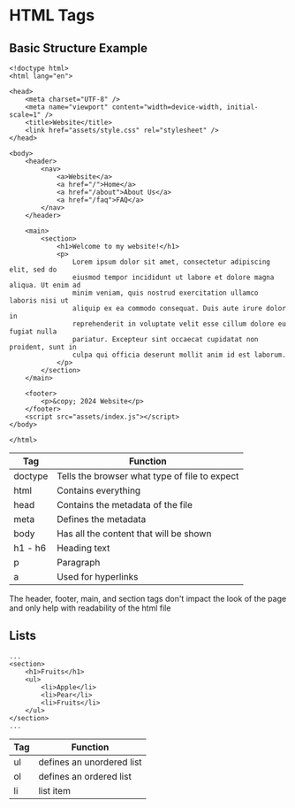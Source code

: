# HTML Tags

## Basic Structure Example

```
<!doctype html>
<html lang="en">

<head>
    <meta charset="UTF-8" />
    <meta name="viewport" content="width=device-width, initial-scale=1" />
    <title>Website</title>
    <link href="assets/style.css" rel="stylesheet" />
</head>

<body>
    <header>
        <nav>
            <a>Website</a>
            <a href="/">Home</a>
            <a href="/about">About Us</a>
            <a href="/faq">FAQ</a>
        </nav>
    </header>

    <main>
        <section>
            <h1>Welcome to my website!</h1>
            <p>
                Lorem ipsum dolor sit amet, consectetur adipiscing elit, sed do
                eiusmod tempor incididunt ut labore et dolore magna aliqua. Ut enim ad
                minim veniam, quis nostrud exercitation ullamco laboris nisi ut
                aliquip ex ea commodo consequat. Duis aute irure dolor in
                reprehenderit in voluptate velit esse cillum dolore eu fugiat nulla
                pariatur. Excepteur sint occaecat cupidatat non proident, sunt in
                culpa qui officia deserunt mollit anim id est laborum.
            </p>
        </section>
    </main>

    <footer>
        <p>&copy; 2024 Website</p>
    </footer>
    <script src="assets/index.js"></script>
</body>

</html>
```
| Tag | Function |
|-----|-----|
| doctype | Tells the browser what type of file to expect  |
| html | Contains everything |
| head | Contains the metadata of the file |
| meta | Defines the metadata |
| body | Has all the content that will be shown |
| h1 - h6 | Heading text |
| p | Paragraph |
| a | Used for hyperlinks |

The header, footer, main, and section tags don't impact the look of the page and only help with readability of the html file

## Lists
```
...
<section>
    <h1>Fruits</h1>
    <ul>
        <li>Apple</li>
        <li>Pear</li>
        <li>Fruits</li>
    </ul>
</section>
...
```
| Tag | Function |
|-----|----------|
| ul | defines an unordered list |
| ol | defines an ordered list |
| li | list item |
